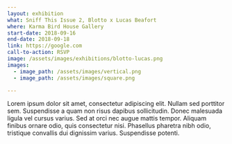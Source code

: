 ```yaml
---
layout: exhibition
what: Sniff This Issue 2, Blotto x Lucas Beafort
where: Karma Bird House Gallery
start-date: 2018-09-16
end-date: 2018-09-18
link: https://google.com
call-to-action: RSVP
image: /assets/images/exhibitions/blotto-lucas.png
images:
  - image_path: /assets/images/vertical.png
  - image_path: /assets/images/square.png

---
```


Lorem ipsum dolor sit amet, consectetur adipiscing elit. Nullam sed porttitor sem. Suspendisse a quam non risus dapibus sollicitudin. Donec malesuada ligula vel cursus varius. Sed at orci nec augue mattis tempor. Aliquam finibus ornare odio, quis consectetur nisi. Phasellus pharetra nibh odio, tristique convallis dui dignissim varius. Suspendisse potenti.